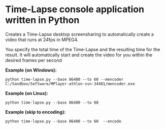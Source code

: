 Time-Lapse console application written in Python
================================================

Creates a Time-Lapse desktop screensharing to automatically
create a video that runs at 24fps in MPEG4.

You specify the total time of the Time-Lapse and the resulting
time for the result. It will automatically start and create
the video for you within the desired frames per second

**Example (on Windows):**

    python time-lapse.py --base 86400 --to 60 --mencoder C:/Sandbox/Software/MPlayer-athlon-svn-34401/mencoder.exe

**Example (on Linux):**

    python time-lapse.py --base 86400 --to 60

**Example (skip to encoding):**

    python time-lapse.py --base 86400 --to 60  --encode 